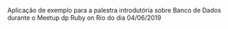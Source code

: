 Aplicação de exemplo para a palestra introdutória sobre Banco de Dados durante o Meetup dp Ruby on Rio do dia 04/06/2019